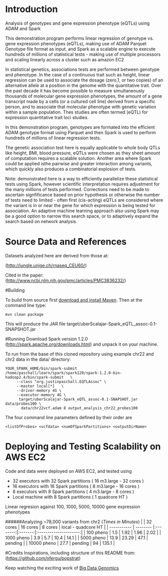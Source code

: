 # Introduction
Analysis of genotypes and gene expression phenotype (eQTLs) using ADAM and Spark

This demonstration program performs linear regression of genotype vs.
gene expression phenotypes (eQTLs), making use of ADAM Parquet Genotype file format as input, and Spark
as a scalable engine to execute hundreds of millions of statistical tests - making use of multiple processors
and scaling linearly across a cluster such as amazon EC2

In statistical genetics, associations tests are performed between genotype and phenotype.  In the case of a continuous trait such as height, linear regression can be used to associate the dosage (zero,1, or two copies) of an alternative allele at a position in the genome with the quantitative trait.  Over the past decade it has become possible to measure simultaneously thousands of molecular gene expression phenotypes, the amount of a gene transcript made by a cells (or a cultured cell line) derived from a specific person, and to associate that molecular phenotype with genetic variation within a sample population.   Thes studies are often termed (eQTL) for expression quantitative trait loci studies.

In this demonstration program, genotypes are formated into the efficient ADAM genotype format using Parquet and then Spark is used to perform hundreds of millions of linear regression tests.  

The genetic association test here is equally applicable to whole body QTLs like height, BMI, blood pressure, eQTLs were chosen as they sheet amount of computation requires a scalable solution.  Another area where Spark could be applied isthe pairwise and greater interaction among variants, which quickly also produces a combinatorial explosion of tests.

Note: demonstrated here is a way to efficiently parallelize these statistical tests using Spark, however scientific interpretation requires adjustment for the many millions of tests performed.  Corrections need to be made to ascertain signfificance based on prior hypothesis or otherwise the number of tests need to limited - often first (cis-acting) eQTLs are considered where the variant is in or near the gene for which expression is being tested for association.  An adaptive machine learning approach also using Spark may be a good option to narrow this search space, or to adaptively expand the search based on network analysis.

# Source Data and References

Datasets analyzed here are derived from those at:

(http://jungle.unige.ch/rnaseq_CEU60/)

Cited in the paper: (http://www.ncbi.nlm.nih.gov/pmc/articles/PMC3836232/)

#Building

To build from source first [download and install Maven](http://maven.apache.org/download.cgi).
Then at the command line type:

```
mvn clean package
```

This will produce the JAR file target/uberScalajar-Spark_eQTL_assoc-0.1-SNAPSHOT.jar

#Running
Download Spark version 1.2.0 (http://spark.apache.org/downloads.html) and unpack it on your machine.

To run from the base of this cloned repository using example chr22 and chr2 data in the data/ directory:

```
YOUR_SPARK_HOME/bin/spark-submit /home/paschall/learn/spark/spark120/spark-1.2.0-bin-hadoop2.4/bin/spark-submit   \
     --class "org.justinpaschall.EQTLAssoc" \
     --master local[*]   \
     --driver-memory 4G \
     --executor-memory 4G \
      target/uberScalajar-Spark_eQTL_assoc-0.1-SNAPSHOT.jar data/probes100 \
       data/chr22vcf.adam 8 output_analysis_chr22_probes100
```

The four command line parameters defined by their order are
```
<listOfProbes> <vcfdata> <numOfSparkPartitions> <outputDirName>
```

# Deploying and Testing Scalability on AWS EC2

Code and data were deployed on AWS EC2, and tested using

* 32 executors with 32 Spark partitions ( 16 m3.large - 32 cores )
* 16 executors with 16 Spark partitions ( 8 m3.large - 16 cores )
* 8 executors with 8 Spark partitions ( 4 m3.large - 8 cores )
* Local machine with 8 Spark partitions ( 1 quadcore HT )

Linear regresion against 100, 1000, 5000, 10000 gene expression phenotypes

######Analyzing ~78,000 variants from chr2  (*Times in Minutes*)
|             | 32 cores | 16 cores | 8 cores | local - quadcore HT  |
| ----------- | -------- |:--------:|:-------:|:---------------------:|
| 100 pheno   | 1.5      | 1.92     | 1.96    | 2.02                  |
| 1000 pheno  | 3.9      | 5.7      | 10.4    | 14.1                  |
| 5000 pheno  | 13.9     | 23.29    | 47.1    | pending               |
| 10000 pheno | 27.7     | pending  | 94      | 135.1                 |



#Credits
Inspirations, including structure of this README from:
(https://github.com/nfergu/popstrat)

Keep watching the exciting work of [Big Data Genomics](http://bdgenomics.org)

